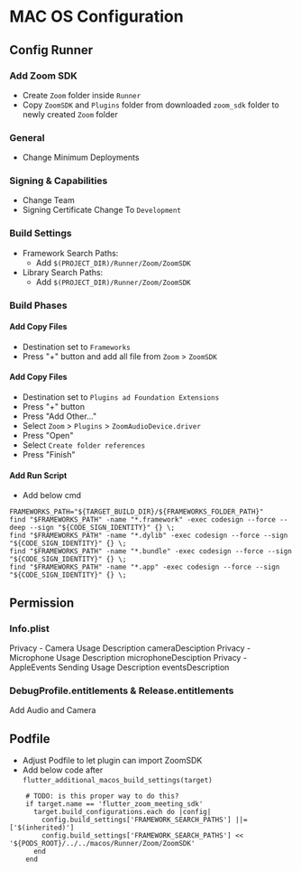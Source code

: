 # MAC OS Configuration

## Config Runner

### Add Zoom SDK
- Create `Zoom` folder inside `Runner`
- Copy `ZoomSDK` and `Plugins` folder from downloaded `zoom_sdk` folder to newly created `Zoom` folder

### General
- Change Minimum Deployments

### Signing & Capabilities
- Change Team
- Signing Certificate Change To `Development`

### Build Settings
- Framework Search Paths:
  - Add `$(PROJECT_DIR)/Runner/Zoom/ZoomSDK`
- Library Search Paths:
  - Add `$(PROJECT_DIR)/Runner/Zoom/ZoomSDK`

### Build Phases
#### Add Copy Files
- Destination set to `Frameworks`
- Press "+" button and add all file from `Zoom` > `ZoomSDK`

#### Add Copy Files
- Destination set to `Plugins ad Foundation Extensions`
- Press "+" button
- Press "Add Other..."
- Select `Zoom` > `Plugins` > `ZoomAudioDevice.driver`
- Press "Open"
- Select `Create folder references`
- Press "Finish"

#### Add Run Script
- Add below cmd
```
FRAMEWORKS_PATH="${TARGET_BUILD_DIR}/${FRAMEWORKS_FOLDER_PATH}"
find "$FRAMEWORKS_PATH" -name "*.framework" -exec codesign --force --deep --sign "${CODE_SIGN_IDENTITY}" {} \;
find "$FRAMEWORKS_PATH" -name "*.dylib" -exec codesign --force --sign "${CODE_SIGN_IDENTITY}" {} \;
find "$FRAMEWORKS_PATH" -name "*.bundle" -exec codesign --force --sign "${CODE_SIGN_IDENTITY}" {} \;
find "$FRAMEWORKS_PATH" -name "*.app" -exec codesign --force --sign "${CODE_SIGN_IDENTITY}" {} \;
```

## Permission

### Info.plist
Privacy - Camera Usage Description cameraDesciption
Privacy - Microphone Usage Description microphoneDesciption
Privacy - AppleEvents Sending Usage Description eventsDescription

### DebugProfile.entitlements & Release.entitlements
Add Audio and Camera


## Podfile
- Adjust Podfile to let plugin can import ZoomSDK
- Add below code after `flutter_additional_macos_build_settings(target)`
```
    # TODO: is this proper way to do this?
    if target.name == 'flutter_zoom_meeting_sdk'
      target.build_configurations.each do |config|
        config.build_settings['FRAMEWORK_SEARCH_PATHS'] ||= ['$(inherited)']
        config.build_settings['FRAMEWORK_SEARCH_PATHS'] << '${PODS_ROOT}/../../macos/Runner/Zoom/ZoomSDK'
      end
    end
```
